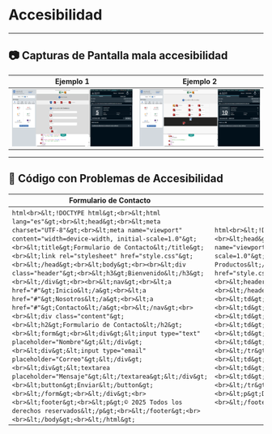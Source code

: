 # Accesibilidad

---
## 📷 Capturas de Pantalla mala accesibilidad
| Ejemplo 1 | Ejemplo 2 |
|----------------------|------------------|
| ![Formulario de contacto](./ejemplo1MAL/ejemplo1.png) | ![Lista de productos](./ejemplo2MAL/ejemplo2.png) |

---

## 📝 Código con Problemas de Accesibilidad

| Formulario de Contacto | Lista de Productos |
|----------------------|------------------|
| ```html<br>&lt;!DOCTYPE html&gt;<br>&lt;html lang="es"&gt;<br>&lt;head&gt;<br>&lt;meta charset="UTF-8"&gt;<br>&lt;meta name="viewport" content="width=device-width, initial-scale=1.0"&gt;<br>&lt;title&gt;Formulario de Contacto&lt;/title&gt;<br>&lt;link rel="stylesheet" href="style.css"&gt;<br>&lt;/head&gt;<br>&lt;body&gt;<br><br>&lt;div class="header"&gt;<br>&lt;h3&gt;Bienvenido&lt;/h3&gt;<br>&lt;/div&gt;<br><br>&lt;nav&gt;<br>&lt;a href="#"&gt;Inicio&lt;/a&gt;<br>&lt;a href="#"&gt;Nosotros&lt;/a&gt;<br>&lt;a href="#"&gt;Contacto&lt;/a&gt;<br>&lt;/nav&gt;<br><br>&lt;div class="content"&gt;<br>&lt;h2&gt;Formulario de Contacto&lt;/h2&gt;<br>&lt;form&gt;<br>&lt;div&gt;&lt;input type="text" placeholder="Nombre"&gt;&lt;/div&gt;<br>&lt;div&gt;&lt;input type="email" placeholder="Correo"&gt;&lt;/div&gt;<br>&lt;div&gt;&lt;textarea placeholder="Mensaje"&gt;&lt;/textarea&gt;&lt;/div&gt;<br>&lt;button&gt;Enviar&lt;/button&gt;<br>&lt;/form&gt;<br>&lt;/div&gt;<br><br>&lt;footer&gt;<br>&lt;p&gt;© 2025 Todos los derechos reservados&lt;/p&gt;<br>&lt;/footer&gt;<br><br>&lt;/body&gt;<br>&lt;/html&gt;``` | ```html<br>&lt;!DOCTYPE html&gt;<br>&lt;html lang="es"&gt;<br>&lt;head&gt;<br>&lt;meta charset="UTF-8"&gt;<br>&lt;meta name="viewport" content="width=device-width, initial-scale=1.0"&gt;<br>&lt;title&gt;Lista de Productos&lt;/title&gt;<br>&lt;link rel="stylesheet" href="style.css"&gt;<br>&lt;/head&gt;<br>&lt;body&gt;<br><br>&lt;header&gt;<br>&lt;h2&gt;Nuestros Productos&lt;/h2&gt;<br>&lt;/header&gt;<br><br>&lt;table&gt;<br>&lt;tr&gt;<br>&lt;td&gt;Producto&lt;/td&gt;<br>&lt;td&gt;Precio&lt;/td&gt;<br>&lt;td&gt;Acción&lt;/td&gt;<br>&lt;/tr&gt;<br>&lt;tr&gt;<br>&lt;td&gt;Computadora&lt;/td&gt;<br>&lt;td&gt;$800&lt;/td&gt;<br>&lt;td&gt;&lt;button&gt;Comprar&lt;/button&gt;&lt;/td&gt;<br>&lt;/tr&gt;<br>&lt;tr&gt;<br>&lt;td&gt;Teléfono&lt;/td&gt;<br>&lt;td&gt;$400&lt;/td&gt;<br>&lt;td&gt;&lt;button&gt;Comprar&lt;/button&gt;&lt;/td&gt;<br>&lt;/tr&gt;<br>&lt;/table&gt;<br><br>&lt;footer&gt;<br>&lt;p&gt;Derechos Reservados &copy; 2025&lt;/p&gt;<br>&lt;/footer&gt;<br><br>&lt;/body&gt;<br>&lt;/html&gt;``` |

